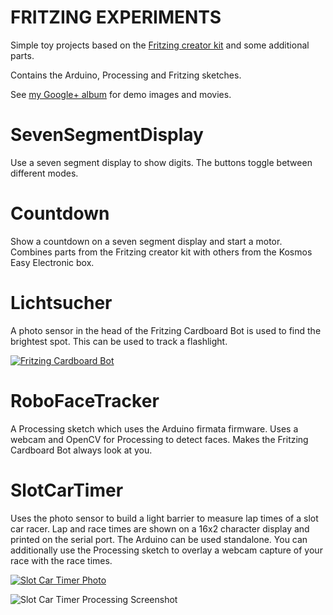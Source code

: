 FRITZING EXPERIMENTS
====================

Simple toy projects based on the [Fritzing creator kit](http://fritzing.org/creatorkit) and some additional parts.

Contains the Arduino, Processing and Fritzing sketches.

See [my Google+ album](https://plus.google.com/photos/106550818727370453007/albums/5975507440855889889) for demo images and movies.

# SevenSegmentDisplay

Use a seven segment display to show digits. The buttons toggle between different modes.

# Countdown

Show a countdown on a seven segment display and start a motor. Combines parts from the Fritzing creator kit with others from the Kosmos Easy Electronic box.

# Lichtsucher

A photo sensor in the head of the Fritzing Cardboard Bot is used to find the brightest spot. This can be used to track a flashlight.

[![Fritzing Cardboard Bot](https://raw.github.com/wiki/tensberg/fritzing-experiments/img/Lichtsucher_thumb.jpg)](https://raw.github.com/wiki/tensberg/fritzing-experiments/img/Lichtsucher.jpg)

# RoboFaceTracker

A Processing sketch which uses the Arduino firmata firmware. Uses a webcam and OpenCV for Processing to detect faces. Makes the Fritzing Cardboard Bot always look at you.

# SlotCarTimer

Uses the photo sensor to build a light barrier to measure lap times of a slot car racer. Lap and race times are shown on a 16x2 character display and printed on the serial port. The Arduino can be used standalone. You can additionally use the Processing sketch to overlay a webcam capture of your race with the race times.

[![Slot Car Timer Photo](https://raw.github.com/wiki/tensberg/fritzing-experiments/img/SlotCarTimer_thumb.jpg "Slot Car Timer")](https://raw.github.com/wiki/tensberg/fritzing-experiments/img/SlotCarTimer.jpg)

![Slot Car Timer Processing Screenshot](https://raw.github.com/wiki/tensberg/fritzing-experiments/img/SlotCarTimer_Processing.jpg "Slot Car Timer Processing Screenshot")
